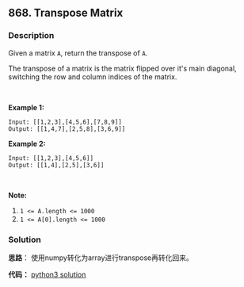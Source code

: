 ## 868. Transpose Matrix

### Description

Given a matrix `A`, return the transpose of `A`.

The transpose of a matrix is the matrix flipped over it's main diagonal, switching the row and column indices of the matrix.

 

**Example 1:**

```
Input: [[1,2,3],[4,5,6],[7,8,9]]
Output: [[1,4,7],[2,5,8],[3,6,9]]

```

**Example 2:**

```
Input: [[1,2,3],[4,5,6]]
Output: [[1,4],[2,5],[3,6]]

```

 

**Note:**

1. `1 <= A.length <= 1000`
2. `1 <= A[0].length <= 1000`

### Solution

**思路**： 使用numpy转化为array进行transpose再转化回来。

**代码：** [python3 solution](solution1.py)